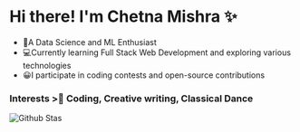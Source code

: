 # Hi there! I'm Chetna Mishra ✨
* 🤖A Data Science and ML Enthusiast
* 💻Currently learning Full Stack Web Development and exploring various technologies
* 😀I participate in coding contests and open-source contributions
### Interests >👀 Coding, Creative writing, Classical Dance
![Github Stas](https://github-readme-stats.vercel.app/api?username=chetna7121&theme=radical)

